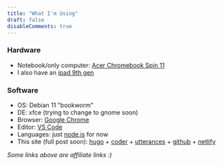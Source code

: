 ```yaml
---
title: "What I'm Using"
draft: false
disableComments: true
---
```


### Hardware

- Notebook/only computer: [Acer Chromebook Spin 11]([https://www.acer.com/ac/en/CA/content/professional-series/acerchromebookspin11](https://www.amazon.com/Acer-2-Touch-Screen-Chromebook-CP311-1HN-C2D/dp/B07C715KLH?&_encoding=UTF8&tag=userdotexe-20&linkCode=ur2&linkId=54795da43cea3433e9b7bb7ef58a98df&camp=1789&creative=9325))
- I also have an [ipad 9th gen](https://www.apple.com/ipad-10.2/)

### Software

- OS: Debian 11 "bookworm"
- DE: xfce (trying to change to gnome soon)
- Browser: [Google Chrome](https://www.google.com/chrome/)
- Editor: [VS Code](https://code.visualstudio.com/)
- Languages: just [node.js](https://nodejs.org/en/) for now
- This site (full post soon): [hugo](https://gohugo.io/) + [coder](https://github.com/luizdepra/hugo-coder) + [utterances](https://utteranc.es/) + [github](https://github.com/mrhappyma/userexedotme) + [netlify](https://app.netlify.com/sites/userexedotme/)


*Some links above are affiliate links :)*